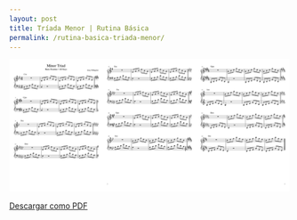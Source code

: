 ```yaml
---
layout: post
title: Tríada Menor | Rutina Básica
permalink: /rutina-basica-triada-menor/
---
```


<div class="img-container">
	<img class="sheet-music" src="../sheet-music/minor-triad-basic-routine/minor-triad-basic-routine.svg" alt="Rutina básica de Tríadas" />
</div>

<a target="_blank" href="../sheet-music/minor-triad-basic-routine/minor-triad-basic-routine.pdf">Descargar como PDF</a>
